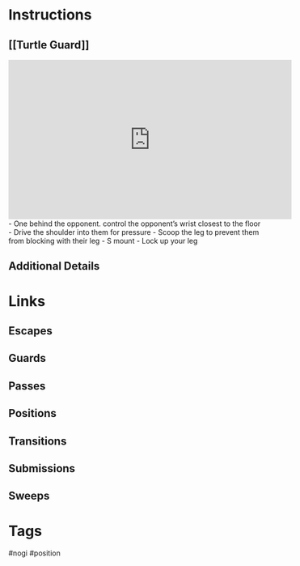# Instructions

## [[Turtle Guard]]
<iframe width="560" height="315" src="https://www.youtube.com/embed/SYLtRxkq1A8" title="YouTube video player" frameborder="0" allow="accelerometer; autoplay; clipboard-write; encrypted-media; gyroscope; picture-in-picture; web-share" allowfullscreen></iframe>
- One behind the opponent. control the opponent’s wrist closest to the floor
- Drive the shoulder into them for pressure
- Scoop the leg to prevent them from blocking with their leg
- S mount
- Lock up your leg

## Additional Details

# Links

## Escapes

## Guards

## Passes

## Positions

## Transitions

## Submissions

## Sweeps

# Tags
#nogi #position 